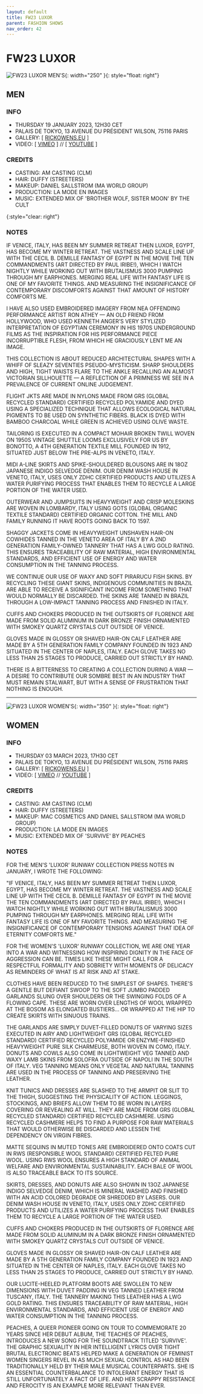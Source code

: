 ```yaml
---
layout: default
title: FW23 LUXOR
parent: FASHION SHOWS
nav_order: 42
---
```


# FW23 LUXOR

![FW23 LUXOR MEN'S](/assets/images/fw23-m.jpg){: width="250" }{: style="float: right"}
## MEN

### INFO

- THURSDAY 19 JANUARY 2023, 12H30 CET
- PALAIS DE TOKYO, 13 AVENUE DU PRÉSIDENT WILSON, 75116 PARIS
- GALLERY: [ [RICKOWENS.EU](https://www.rickowens.eu/en/IT/collections/men-luxor-fw23) ]
- VIDEO: [ [VIMEO](https://vimeo.com/791795311) ] // [ [YOUTUBE](https://www.youtube.com/watch?v=UZr1bcJz01I) ]

### CREDITS

- CASTING: AM CASTING (CLM)
- HAIR: DUFFY (STREETERS)
- MAKEUP: DANIEL SALLSTROM (MA WORLD GROUP)
- PRODUCTION: LA MODE EN IMAGES
- MUSIC: EXTENDED MIX OF 'BROTHER WOLF, SISTER MOON' BY THE CULT

{:style="clear: right"}

### NOTES

IF VENICE, ITALY, HAS BEEN MY SUMMER RETREAT THEN LUXOR, EGYPT, HAS BECOME MY WINTER RETREAT. THE VASTNESS AND SCALE LINE UP WITH THE CECIL B. DEMILLE FANTASY OF EGYPT IN THE MOVIE THE TEN COMMANDMENTS (ART DIRECTED BY PAUL IRIBE!), WHICH I WATCH NIGHTLY WHILE WORKING OUT WITH BRUTALISMUS 3000 PUMPING THROUGH MY EARPHONES. MERGING REAL LIFE WITH FANTASY LIFE IS ONE OF MY FAVORITE THINGS. AND MEASURING THE INSIGNIFICANCE OF CONTEMPORARY DISCOMFORTS AGAINST THAT AMOUNT OF HISTORY COMFORTS ME.

I HAVE ALSO USED EMBROIDERED IMAGERY FROM NEA OFFENDING PERFORMANCE ARTIST RON ATHEY — AN OLD FRIEND FROM HOLLYWOOD, WHO USED KENNETH ANGER’S VERY STYLIZED INTERPRETATION OF EGYPTIAN CEREMONY IN HIS 1970S UNDERGROUND FILMS AS THE INSPIRATION FOR HIS PERFORMANCE PIECE INCORRUPTIBLE FLESH, FROM WHICH HE GRACIOUSLY LENT ME AN IMAGE.

THIS COLLECTION IS ABOUT REDUCED ARCHITECTURAL SHAPES WITH A WHIFF OF SLEAZY SEVENTIES PSEUDO-MYSTICISM. SHARP SHOULDERS AND HIGH, TIGHT WAISTS FLARE TO THE ANKLE RECALLING AN ALMOST VICTORIAN SILLHOUETTE — A REFLECTION OF A PRIMNESS WE SEE IN A PREVALENCE OF CURRENT ONLINE JUDGEMENT.

FLIGHT JKTS ARE MADE IN NYLONS MADE FROM GRS (GLOBAL RECYCLED STANDARD) CERTIFIED RECYCLED POLYAMIDE AND DYED USING A SPECIALIZED TECHNIQUE THAT ALLOWS ECOLOGICAL NATURAL PIGMENTS TO BE USED ON SYNTHETIC FIBERS. BLACK IS DYED WITH BAMBOO CHARCOAL WHILE GREEN IS ACHIEVED USING OLIVE WASTE.

TAILORING IS EXECUTED IN A COMPACT MOHAIR BROKEN TWILL WOVEN ON 1950S VINTAGE SHUTTLE LOOMS EXCLUSIVELY FOR US BY BONOTTO, A 4TH GENERATION TEXTILE MILL FOUNDED IN 1912, SITUATED JUST BELOW THE PRE-ALPS IN VENETO, ITALY.

MIDI A-LINE SKIRTS AND SPIKE-SHOULDERED BLOUSONS ARE IN 18OZ JAPANESE INDIGO SELVEDGE DENIM. OUR DENIM WASH HOUSE IN VENETO, ITALY, USES ONLY ZDHC CERTIFIED PRODUCTS AND UTILIZES A WATER PURIFYING PROCESS THAT ENABLES THEM TO RECYCLE A LARGE PORTION OF THE WATER USED.

OUTERWEAR AND JUMPSUITS IN HEAVYWEIGHT AND CRISP MOLESKINS ARE WOVEN IN LOMBARDY, ITALY USING GOTS (GLOBAL ORGANIC TEXTILE STANDARD) CERTIFIED ORGANIC COTTON. THE MILL AND FAMILY RUNNING IT HAVE ROOTS GOING BACK TO 1597.

SHAGGY JACKETS COME IN HEAVYWEIGHT UNSHAVEN HAIR-ON COWHIDES TANNED IN THE VENETO AREA OF ITALY BY A 2ND GENERATION FAMILY-OWNED TANNERY THAT HAS A LWG GOLD RATING. THIS ENSURES TRACEABILITY OF RAW MATERIAL, HIGH ENVIRONMENTAL STANDARDS, AND EFFICIENT USE OF ENERGY AND WATER CONSUMPTION IN THE TANNING PROCESS.

WE CONTINUE OUR USE OF WAXY AND SOFT PIRARUCU FISH SKINS. BY RECYCLING THESE GIANT SKINS, INDIGENOUS COMMUNITIES IN BRAZIL ARE ABLE TO RECEIVE A SIGNIFICANT INCOME FROM SOMETHING THAT WOULD NORMALLY BE DISCARDED. THE SKINS ARE TANNED IN BRAZIL THROUGH A LOW-IMPACT TANNING PROCESS AND FINISHED IN ITALY.

CUFFS AND CHOKERS PRODUCED IN THE OUTSKIRTS OF FLORENCE ARE MADE FROM SOLID ALUMINUM IN DARK BRONZE FINISH ORNAMENTED WITH SMOKEY QUARTZ CRYSTALS CUT OUTSIDE OF VENICE.

GLOVES MADE IN GLOSSY OR SHAVED HAIR-ON CALF LEATHER ARE MADE BY A 5TH GENERATION FAMILY COMPANY FOUNDED IN 1923 AND SITUATED IN THE CENTER OF NAPLES, ITALY. EACH GLOVE TAKES NO LESS THAN 25 STAGES TO PRODUCE, CARRIED OUT STRICTLY BY HAND.

THERE IS A BITTERNESS TO CREATING A COLLECTION DURING A WAR — A DESIRE TO CONTRIBUTE OUR SOMBRE BEST IN AN INDUSTRY THAT MUST REMAIN STALWART, BUT WITH A SENSE OF FRUSTRATION THAT NOTHING IS ENOUGH.

---
![FW23 LUXOR WOMEN'S](/assets/images/fw23-w.jpg){: width="350" }{: style="float: right"}
## WOMEN

### INFO

- THURSDAY 03 MARCH 2023, 17H30 CET
- PALAIS DE TOKYO, 13 AVENUE DU PRÉSIDENT WILSON, 75116 PARIS
- GALLERY: [ [RICKOWENS.EU](https://www.rickowens.eu/en/US/collections/women-luxor-fw23) ]
- VIDEO: [ [VIMEO](https://vimeo.com/804058726) // [YOUTUBE](https://www.youtube.com/watch?v=-myED5_VF7o) ]

### CREDITS

- CASTING: AM CASTING (CLM)
- HAIR: DUFFY (STREETERS)
- MAKEUP: MAC COSMETICS AND DANIEL SALLSTROM (MA WORLD GROUP)
- PRODUCTION: LA MODE EN IMAGES
- MUSIC: EXTENDED MIX OF 'SURVIVE' BY PEACHES

### NOTES

FOR THE MEN'S 'LUXOR' RUNWAY COLLECTION PRESS NOTES IN JANUARY, I WROTE THE FOLLOWING:

"IF VENICE, ITALY, HAS BEEN MY SUMMER RETREAT THEN LUXOR, EGYPT, HAS BECOME MY WINTER RETREAT. THE VASTNESS AND SCALE LINE UP WITH THE CECIL B. DEMILLE FANTASY OF EGYPT IN THE MOVIE THE TEN COMMANDMENTS (ART DIRECTED BY PAUL IRIBE!), WHICH I WATCH NIGHTLY WHILE WORKING OUT WITH BRUTALISMUS 3000 PUMPING THROUGH MY EARPHONES. MERGING REAL LIFE WITH FANTASY LIFE IS ONE OF MY FAVORITE THINGS. AND MEASURING THE INSIGNIFICANCE OF CONTEMPORARY TENSIONS AGAINST THAT IDEA OF ETERNITY COMFORTS ME."

FOR THE WOMEN'S 'LUXOR' RUNWAY COLLECTION, WE ARE ONE YEAR INTO A WAR AND WITNESSING HOW INSPIRING DIGNITY IN THE FACE OF AGGRESSION CAN BE. TIMES LIKE THESE MIGHT CALL FOR A RESPECTFUL FORMALITY AND SOBRIETY WITH MOMENTS OF DELICACY AS REMINDERS OF WHAT IS AT RISK AND AT STAKE.

CLOTHES HAVE BEEN REDUCED TO THE SIMPLEST OF SHAPES. THERE'S A GENTLE BUT DEFIANT SWOOP TO THE SOFT JUMBO PADDED GARLANDS SLUNG OVER SHOULDERS OR THE SWINGING FOLDS OF A FLOWING CAPE. THESE ARE WORN OVER LENGTHS OF WOOL WRAPPED AT THE BOSOM AS ELONGATED BUSTIERS... OR WRAPPED AT THE HIP TO CREATE SKIRTS WITH SINUOUS TRAINS.

THE GARLANDS ARE SIMPLY DUVET-FILLED DONUTS OF VARYING SIZES EXECUTED IN AIRY AND LIGHTWEIGHT GRS (GLOBAL RECYCLED STANDARD) CERTIFIED RECYCLED POLYAMIDE OR ENZYME-FINISHED HEAVYWEIGHT PURE SILK CHARMEUSE, BOTH WOVEN IN COMO, ITALY. DONUTS AND COWLS ALSO COME IN LIGHTWEIGHT VEG TANNED AND WAXY LAMB SKINS FROM SOLOFRA OUTSIDE OF NAPOLI IN THE SOUTH OF ITALY. VEG TANNING MEANS ONLY VEGETAL AND NATURAL TANNINS ARE USED IN THE PROCESS OF TANNING AND PRESERVING THE LEATHER.

KNIT TUNICS AND DRESSES ARE SLASHED TO THE ARMPIT OR SLIT TO THE THIGH, SUGGESTING THE PHYSICALITY OF ACTION. LEGGINGS, STOCKINGS, AND BRIEFS ALLOW THEM TO BE WORN IN LAYERS COVERING OR REVEALING AT WILL. THEY ARE MADE FROM GRS (GLOBAL RECYCLED STANDARD) CERTIFIED RECYCLED CASHMERE. USING RECYCLED CASHMERE HELPS TO FIND A PURPOSE FOR RAW MATERIALS THAT WOULD OTHERWISE BE DISCARDED AND LESSEN THE DEPENDENCY ON VIRGIN FIBRES.

MATTE SEQUINS IN MUTED TONES ARE EMBROIDERED ONTO COATS CUT IN RWS (RESPONSIBLE WOOL STANDARD) CERTIFIED FELTED PURE WOOL. USING RWS WOOL ENSURES A HIGH STANDARD OF ANIMAL WELFARE AND ENVIRONMENTAL SUSTAINABILITY. EACH BALE OF WOOL IS ALSO TRACEABLE BACK TO ITS SOURCE.

SKIRTS, DRESSES, AND DONUTS ARE ALSO SHOWN IN 13OZ JAPANESE INDIGO SELVEDGE DENIM, WHICH IS MINERAL WASHED AND FINISHED WITH AN ACID COLORED DEGRADE OR SHREDDED BY LASERS. OUR DENIM WASH HOUSE IN VENETO, ITALY, USES ONLY ZDHC CERTIFIED PRODUCTS AND UTILIZES A WATER PURIFYING PROCESS THAT ENABLES THEM TO RECYCLE A LARGE PORTION OF THE WATER USED.

CUFFS AND CHOKERS PRODUCED IN THE OUTSKIRTS OF FLORENCE ARE MADE FROM SOLID ALUMINUM IN A DARK BRONZE FINISH ORNAMENTED WITH SMOKEY QUARTZ CRYSTALS CUT OUTSIDE OF VENICE.

GLOVES MADE IN GLOSSY OR SHAVED HAIR-ON CALF LEATHER ARE MADE BY A 5TH GENERATION FAMILY COMPANY FOUNDED IN 1923 AND SITUATED IN THE CENTER OF NAPLES, ITALY. EACH GLOVE TAKES NO LESS THAN 25 STAGES TO PRODUCE, CARRIED OUT STRICTLY BY HAND.

OUR LUCITE-HEELED PLATFORM BOOTS ARE SWOLLEN TO NEW DIMENSIONS WITH DUVET PADDING IN VEG TANNED LEATHER FROM TUSCANY, ITALY. THE TANNERY MAKING THIS LEATHER HAS A LWG GOLD RATING. THIS ENSURES TRACEABILITY OF RAW MATERIAL, HIGH ENVIRONMENTAL STANDARDS, AND EFFICIENT USE OF ENERGY AND WATER CONSUMPTION IN THE TANNING PROCESS.

PEACHES, A QUEER PIONEER GOING ON TOUR TO COMMEMORATE 20 YEARS SINCE HER DEBUT ALBUM, THE TEACHES OF PEACHES, INTRODUCES A NEW SONG FOR THE SOUNDTRACK TITLED 'SURVIVE'. THE GRAPHIC SEXUALITY IN HER INTELLIGENT LYRICS OVER TIGHT BRUTAL ELECTRONIC BEATS HELPED MAKE A GENERATION OF FEMINIST WOMEN SINGERS REVEL IN AS MUCH SEXUAL CONTROL AS HAD BEEN TRADITIONALLY HELD BY THEIR MALE MUSICAL COUNTERPARTS. SHE IS AN ESSENTIAL COUNTERBALANCE TO INTOLERANT ENERGY THAT IS STILL UNFORTUNATELY A FACT OF LIFE. AND HER SCRAPPY RESISTANCE AND FEROCITY IS AN EXAMPLE MORE RELEVANT THAN EVER.

